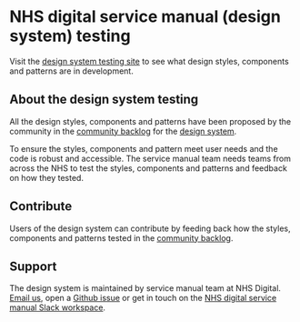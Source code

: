 # NHS digital service manual (design system) testing

Visit the <a href="https://nhsuk-design-system-testing.herokuapp.com/">design system testing site</a> to see what design styles, components and patterns are in development.

## About the design system testing

All the design styles, components and patterns have been proposed by the community in the <a href="https://github.com/nhsuk/nhsuk-service-manual-backlog/projects/1">community backlog</a> for the <a href="https://service-manual.nhs.uk/">design system</a>.

To ensure the styles, components and pattern meet user needs and the code is robust and accessible. The service manual team needs teams from across the NHS to test the styles, components and patterns and feedback on how they tested.

## Contribute

Users of the design system can contribute by feeding back how the styles, components and patterns tested in the <a href="https://github.com/nhsuk/nhsuk-service-manual-backlog/projects/1">community backlog</a>.

## Support

The design system is maintained by service manual team at NHS Digital. [Email us](mailto:service-manual@nhs.net), open a [Github issue](https://github.com/nhsuk/design-system-testing/issues/new) or get in touch on the [NHS digital service manual Slack workspace](https://join.slack.com/t/nhs-service-manual/shared_invite/enQtNTIyOTEyNjU3NDkyLTk4NDQ3YzkwYzk1Njk5YjAxYTI5YTVkZmUxMGQ0ZjA3NjMyM2ZkNjBlMWMxODVjZjYzNzg1ZmU4MWY1NmE2YzE).
